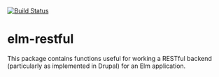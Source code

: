 [![Build Status](https://travis-ci.org/Gizra/elm-restful.svg?branch=master)](https://travis-ci.org/Gizra/elm-restful)

# elm-restful

This package contains functions useful for working a RESTful backend (particularly
as implemented in Drupal) for an Elm application.

